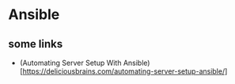 # Ansible

## some links

* (Automating Server Setup With Ansible)[https://deliciousbrains.com/automating-server-setup-ansible/]
